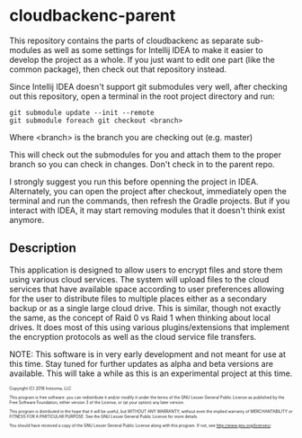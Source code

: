 # cloudbackenc-parent



This repository contains the parts of cloudbackenc as separate sub-modules as well as some settings for Intellij IDEA to make it easier to develop the project as a whole.  If you just want to edit one part (like the common package), then check out that repository instead.

Since Intellij IDEA doesn't support git submodules very well, after checking out this repository, open a terminal in the root project directory and run:

    git submodule update --init --remote
    git submodule foreach git checkout <branch>

Where \<branch\> is the branch you are checking out (e.g. master)

This will check out the submodules for you and attach them to the proper branch so you can check in changes.  Don't check in to the parent repo.  

I strongly suggest you run this before openning the project in IDEA.  Alternately, you can open the project after checkout, immediately open the terminal and run the commands, then refresh the Gradle projects.  But if you interact with IDEA, it may start removing modules that it doesn't think exist anymore.

## Description

This application is designed to allow users to encrypt files and store them using various cloud services.  The system will upload files to the cloud services that have available space according to user preferences allowing for the user to distribute files to multiple places either as a secondary backup or as a single large cloud drive.  This is similar, though not exactly the same, as the concept of Raid 0 vs Raid 1 when thinking about local drives.  It does most of this using various plugins/extensions that implement the encryption protocols as well as the cloud service file transfers.

NOTE: This software is in very early development and not meant for use at this time.  Stay tuned for further updates as alpha and beta versions are available.  This will take a while as this is an experimental project at this time.

<span style="font-size: .5em;">
Copyright (C) 2016  Irotsoma, LLC

This program is free software: you can redistribute it and/or modify
it under the terms of the GNU Lesser General Public License as published by
the Free Software Foundation, either version 3 of the License, or
(at your option) any later version.

This program is distributed in the hope that it will be useful,
but WITHOUT ANY WARRANTY; without even the implied warranty of
MERCHANTABILITY or FITNESS FOR A PARTICULAR PURPOSE.  See the
GNU Lesser General Public License for more details.

You should have received a copy of the GNU Lesser General Public License
along with this program.  If not, see <http://www.gnu.org/licenses/>
</span>
